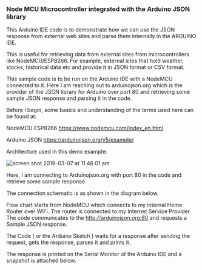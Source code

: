 ### Node MCU Microcontroller integrated with the Arduino JSON library

This Arduino IDE code is to demonstrate how we can use the JSON response from external web sites
and parse them internally in the ARDUINO IDE.

This is useful for retrieving data from external sites from microcontrollers like NodeMCU/ESP8266.
For example, external sites that hold weather, stocks, historical data etc and provide it in JSON
format or CSV format.

This sample code is to be run on the Arduino IDE with a NodeMCU connected to it.
Here I am reaching out to arduinojson.org which is the provider of the JSON library for Arduino
over port 80 and retrieving some sample JSON response and parsing it in the code.

Before I begin, some basics and understanding of the terms used here can be found at:

NodeMCU ESP8266
https://www.nodemcu.com/index_en.html

Arduino JSON
https://arduinojson.org/v5/example/

Architecture used in this demo example:

![screen shot 2019-03-07 at 11 46 01 am](https://user-images.githubusercontent.com/14288989/53936492-eb346c00-40cf-11e9-9797-86bcf6e8098f.png)

Here, I am connecting to Arduinojson.org with port 80 in the code and retrieve some sample response.

The connection schematic is as shown in the diagram below.

Flow chart starts from NodeMCU which connects to my internal Home Router over WiFi.
The router is connected to my Internet Service Provider. The code communicates to 
the http://arduinojson.org:80 and requests a Sample JSON response.

The Code ( or the Arduino Sketch ) waits for a response after sending the request,
gets the response, parses it and prints it.

The response is printed on the Serial Monitor of the Arduino IDE and a snapshot is attached below.


